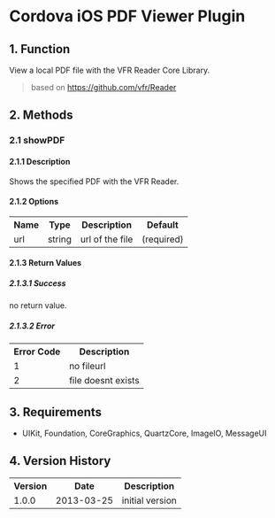 # Cordova iOS PDF Viewer Plugin #


## 1. Function ##
View a local PDF file with the VFR Reader Core Library.
> based on https://github.com/vfr/Reader


## 2. Methods


### 2.1 showPDF


#### 2.1.1 Description
Shows the specified PDF with the VFR Reader.


#### 2.1.2 Options
<table>
	<tr>
		<th>Name</th>
		<th>Type</th>
		<th>Description</th>
		<th>Default</th>
	</tr>
	<tr>
		<td>url</td>
		<td>string</td>
		<td>url of the file</td>
		<td>(required)</td>
	</tr>
</table>


#### 2.1.3 Return Values


##### 2.1.3.1 Success
no return value.


##### 2.1.3.2 Error
<table>
	<tr>
		<th>Error Code</th>
		<th>Description</th>
	</tr>
	<tr>
		<td>1</td>
		<td>no fileurl</td>
	</tr>
	<tr>
		<td>2</td>
		<td>file doesnt exists</td>
	</tr>
</table>


## 3. Requirements
- UIKit, Foundation, CoreGraphics, QuartzCore, ImageIO, MessageUI


## 4. Version History
<table>
	<tr>
		<th>Version</th>
		<th>Date</th>
		<th>Description</th>
	</tr>
	<tr>
		<td>1.0.0</td>
		<td>2013-03-25</td>
		<td>initial version</td>
	</tr>
</table>
